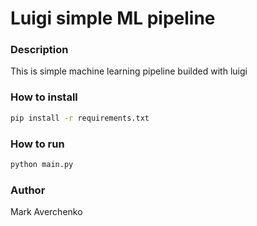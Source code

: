 # Luigi simple ML pipeline

### Description
This is simple machine learning pipeline builded with luigi

### How to install
```bash
pip install -r requirements.txt
```

### How to run
```bash
python main.py
```

### Author
Mark Averchenko
